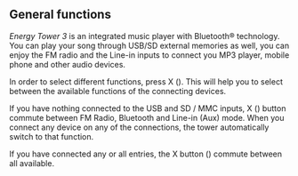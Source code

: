 ## General functions

*Energy Tower 3* is an integrated music player with Bluetooth® technology. You can play your song through USB/SD external memories as well, you can enjoy the FM radio and the Line-in inputs to connect you MP3 player, mobile phone and other audio devices.

In order to select different functions, press X (). This will help you to select between the available functions of the connecting devices.

If you have nothing connected to the USB and SD / MMC inputs, X () button commute between FM Radio, Bluetooth and Line-in (Aux) mode. When you connect any device on any of the connections, the tower automatically switch to that function.

If you have connected any or all entries, the X button () commute between all available.

